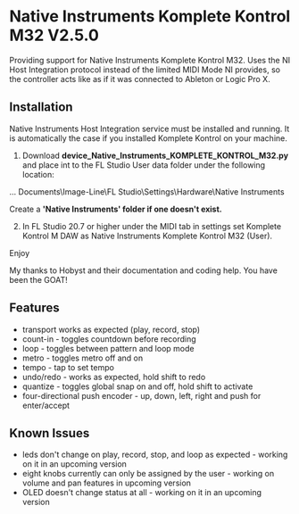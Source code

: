 # Native Instruments Komplete Kontrol M32 V2.5.0

Providing support for Native Instruments Komplete Kontrol M32. Uses the NI Host Integration protocol instead of the limited MIDI Mode NI provides, so the controller acts like as if it was connected to Ableton or Logic Pro X.


## Installation

Native Instruments Host Integration service must be installed and running. It is automatically the case
if you installed Komplete Kontrol on your machine.

1. Download **device_Native_Instruments_KOMPLETE_KONTROL_M32.py** and place int to the FL Studio User data 
folder under the following location:

... Documents\Image-Line\FL Studio\Settings\Hardware\Native Instruments

Create a **'Native Instruments' folder if one doesn't exist.**

2. In FL Studio 20.7 or higher under the MIDI tab in settings set Komplete Kontrol M DAW as Native Instruments Komplete Kontrol M32 (User).

Enjoy

My thanks to Hobyst and their documentation and coding help. You have been the GOAT!

## Features

* transport works as expected (play, record, stop)
* count-in - toggles countdown before recording
* loop - toggles between pattern and loop mode
* metro - toggles metro off and on
* tempo - tap to set tempo
* undo/redo - works as expected, hold shift to redo
* quantize - toggles global snap on and off, hold shift to activate
* four-directional push encoder - up, down, left, right and push for enter/accept

## Known Issues
* leds don't change on play, record, stop, and loop as expected - working on it in an upcoming version
* eight knobs currently can only be assigned by the user -  working on volume and pan features in upcoming version
* OLED doesn't change status at all - working on it in an upcoming version

<div style="page-break-after: always; visibility: hidden"> 

</div>
